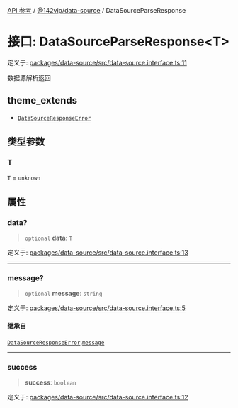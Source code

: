 [API 参考](../wiki/Home) / [@142vip/data-source](../wiki/@142vip.data-source) / DataSourceParseResponse

# 接口: DataSourceParseResponse\<T>

定义于: [packages/data-source/src/data-source.interface.ts:11](https://github.com/142vip/core-x/blob/58a4aca72f73ebc92491a458c9b83754486dc296/packages/data-source/src/data-source.interface.ts#L11)

数据源解析返回

## theme\_extends

* [`DataSourceResponseError`](../wiki/@142vip.data-source.%E6%8E%A5%E5%8F%A3.DataSourceResponseError)

## 类型参数

### T

`T` = `unknown`

## 属性

### data?

> `optional` **data**: `T`

定义于: [packages/data-source/src/data-source.interface.ts:13](https://github.com/142vip/core-x/blob/58a4aca72f73ebc92491a458c9b83754486dc296/packages/data-source/src/data-source.interface.ts#L13)

***

### message?

> `optional` **message**: `string`

定义于: [packages/data-source/src/data-source.interface.ts:5](https://github.com/142vip/core-x/blob/58a4aca72f73ebc92491a458c9b83754486dc296/packages/data-source/src/data-source.interface.ts#L5)

#### 继承自

[`DataSourceResponseError`](../wiki/@142vip.data-source.%E6%8E%A5%E5%8F%A3.DataSourceResponseError).[`message`](../wiki/@142vip.data-source.%E6%8E%A5%E5%8F%A3.DataSourceResponseError#message)

***

### success

> **success**: `boolean`

定义于: [packages/data-source/src/data-source.interface.ts:12](https://github.com/142vip/core-x/blob/58a4aca72f73ebc92491a458c9b83754486dc296/packages/data-source/src/data-source.interface.ts#L12)
